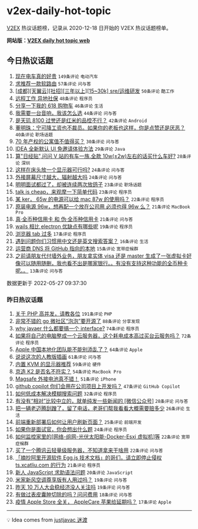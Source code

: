 # v2ex-daily-hot-topic

[V2EX](https://www.v2ex.com/) 热议话题榜，记录从 2020-12-18 日开始的 V2EX 热议话题榜单。

**网站版：[V2EX daily hot topic web](https://boojack.github.io/v2ex-daily-hot-topic-web/)**

## 今日热议话题

<!-- TODAY BEGIN -->

1. [现在电车真的好贵](https://www.v2ex.com/t/855591) `149条评论` `电动汽车`
1. [求推荐一款软路由](https://www.v2ex.com/t/855585) `57条评论` `问与答`
1. [[成都][天翼云][社招][三年以上][15~30k] sre/运维研发](https://www.v2ex.com/t/855655) `50条评论` `酷工作`
1. [远程工作 异地社保](https://www.v2ex.com/t/855581) `48条评论` `程序员`
1. [分享一下我的 618 购物车](https://www.v2ex.com/t/855668) `46条评论` `生活`
1. [我需要一台音响，我该怎么选](https://www.v2ex.com/t/855578) `44条评论` `问与答`
1. [是天玑 8100 过誉还是红米的品控不行？](https://www.v2ex.com/t/855624) `42条评论` `Android`
1. [董明珠：宁可降工资也不裁员。如果你的老板也这样，你是点赞还是厌恶？](https://www.v2ex.com/t/855641) `40条评论` `职场话题`
1. [70 年产权的公寓值不值得买？](https://www.v2ex.com/t/855694) `30条评论` `问与答`
1. [IDEA 全新默认 UI 免邀请体验方法](https://www.v2ex.com/t/855631) `29条评论` `Java`
1. [算"日经贴",问问 V 站的有车一族.全款 10w(±2w)左右的话买什么车好?](https://www.v2ex.com/t/855672) `28条评论` `深圳`
1. [这样在床头放一个显示器可行吗?](https://www.v2ex.com/t/855687) `24条评论` `问与答`
1. [外接屏幕尺寸越大，辐射越大吗](https://www.v2ex.com/t/855676) `24条评论` `问与答`
1. [明明面试都过了，却被连续两次放鸽子](https://www.v2ex.com/t/855632) `23条评论` `职场话题`
1. [talk is cheap，来观摩一下简单代码](https://www.v2ex.com/t/855579) `23条评论` `程序员`
1. [某 ker， 65w 的电源可以给 mac 87w 的使用吗？](https://www.v2ex.com/t/855582) `22条评论` `程序员`
1. [原装电源 96w，想再配一个放在公司用 必须也得 96w 么？](https://www.v2ex.com/t/855629) `21条评论` `MacBook Pro`
1. [真·全币种信用卡 和 伪·全币种信用卡](https://www.v2ex.com/t/855586) `21条评论` `问与答`
1. [wails 相比 electron 优缺点有哪些呢](https://www.v2ex.com/t/855619) `19条评论` `程序员`
1. [浏览器 tab 过多](https://www.v2ex.com/t/855608) `17条评论` `程序员`
1. [遇到问题你们习惯用中文还是英文搜索答案？](https://www.v2ex.com/t/855583) `16条评论` `生活`
1. [运营商 DNS 将 GitHub 指向的本地](https://www.v2ex.com/t/855574) `15条评论` `宽带症候群`
1. [之前请朋友代付墙外业务，朋友拿实体 visa 还是 master 生成了一张虚拟卡好像可以随用随删，我也看不出是哪家银行。。有没有支持这种功能的全币种卡呢。。](https://www.v2ex.com/t/855633) `13条评论` `问与答`

数据更新于 2022-05-27 09:37:30

<!-- TODAY END -->

### 昨日热议话题

<!-- YESTERDAY BEGIN -->

1. [关于 PHP 高并发，请教各位](https://www.v2ex.com/t/855361) `191条评论` `PHP`
1. [非常不错的 go 微社区“泡泡”要开源了](https://www.v2ex.com/t/855385) `88条评论` `分享发现`
1. [why javaer 什么都要搞一个 interface?](https://www.v2ex.com/t/855458) `74条评论` `程序员`
1. [如果将自己的电脑整成一个云服务器，这个耗电成本高过买台云服务吗？](https://www.v2ex.com/t/855432) `72条评论` `程序员`
1. [Apple 中国本地化团队能不能别添乱了？](https://www.v2ex.com/t/855533) `64条评论` `Apple`
1. [说说这次的人教版插画](https://www.v2ex.com/t/855461) `61条评论` `问与答`
1. [内置 KVM 的显示器推荐](https://www.v2ex.com/t/855355) `59条评论` `硬件`
1. [京造 K2 是否名不符实？](https://www.v2ex.com/t/855456) `54条评论` `MacBook Pro`
1. [Magsafe 外接电池真不错！](https://www.v2ex.com/t/855436) `51条评论` `iPhone`
1. [github copilot 你们会用在公司项目上开发吗？](https://www.v2ex.com/t/855352) `47条评论` `GitHub Copilot`
1. [如何低成本解决模糊搜索问题](https://www.v2ex.com/t/855504) `32条评论` `程序员`
1. [有没有“相对”比较中立的，就单纯发一些新闻的 [微信公众号]](https://www.v2ex.com/t/855497) `28条评论` `问与答`
1. [把一辆老迈腾刮蹭了，留了电话，老哥们帮我看看大概需要赔多少](https://www.v2ex.com/t/855353) `26条评论` `生活`
1. [前端重新部署后如何让用户刷新页面？](https://www.v2ex.com/t/855521) `25条评论` `前端开发`
1. [如果你是面试官，你会想出什么题](https://www.v2ex.com/t/855475) `24条评论` `程序员`
1. [如何监控家里的[网络-组网-光伏太阳能-Docker-Esxi 虚拟机]等](https://www.v2ex.com/t/855464) `22条评论` `宽带症候群`
1. [买了一个腾讯云轻量级服务器，不知道拿来干啥用](https://www.v2ex.com/t/855395) `22条评论` `问与答`
1. [「摘抄阿里开源软件 Egg.js 技术文档」的哥们，请立即停止侵权 ts.xcatliu.com 的行为](https://www.v2ex.com/t/855412) `21条评论` `程序员`
1. [新人 JavaScript 求助语法问题](https://www.v2ex.com/t/855376) `20条评论` `JavaScript`
1. [米家新风空调尊享版有人用过吗？](https://www.v2ex.com/t/855409) `19条评论` `问与答`
1. [昨天 10 万人大会稳经济没人关注吗](https://www.v2ex.com/t/855383) `19条评论` `问与答`
1. [有做过表皮囊肿切除的吗？问问费用](https://www.v2ex.com/t/855519) `18条评论` `问与答`
1. [疫情 Apple Store 全关， AppleCare 苹果给延期吗？](https://www.v2ex.com/t/855512) `17条评论` `Apple`

<!-- YESTERDAY END -->

---

💡 Idea comes from [justjavac 迷渡](https://github.com/justjavac/)
